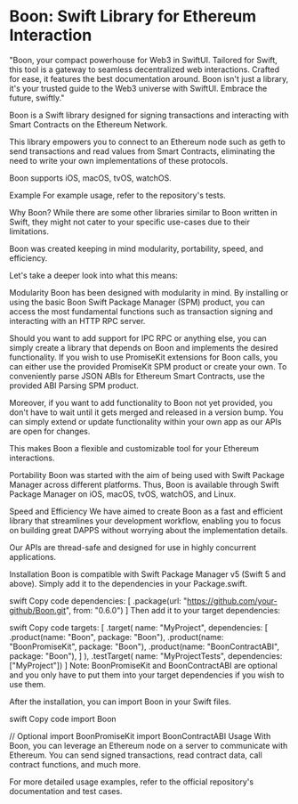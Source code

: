 # Boon: Swift Library for Ethereum Interaction

"Boon, your compact powerhouse for Web3 in SwiftUI. Tailored for Swift, this tool is a gateway to seamless decentralized web interactions. Crafted for ease, it features the best documentation around. Boon isn't just a library, it's your trusted guide to the Web3 universe with SwiftUI. Embrace the future, swiftly."

Boon is a Swift library designed for signing transactions and interacting with Smart Contracts on the Ethereum Network.

This library empowers you to connect to an Ethereum node such as geth to send transactions and read values from Smart Contracts, eliminating the need to write your own implementations of these protocols.

Boon supports iOS, macOS, tvOS, watchOS.

Example
For example usage, refer to the repository's tests.

Why Boon?
While there are some other libraries similar to Boon written in Swift, they might not cater to your specific use-cases due to their limitations.

Boon was created keeping in mind modularity, portability, speed, and efficiency.

Let's take a deeper look into what this means:

Modularity
Boon has been designed with modularity in mind. By installing or using the basic Boon Swift Package Manager (SPM) product, you can access the most fundamental functions such as transaction signing and interacting with an HTTP RPC server.

Should you want to add support for IPC RPC or anything else, you can simply create a library that depends on Boon and implements the desired functionality. If you wish to use PromiseKit extensions for Boon calls, you can either use the provided PromiseKit SPM product or create your own. To conveniently parse JSON ABIs for Ethereum Smart Contracts, use the provided ABI Parsing SPM product.

Moreover, if you want to add functionality to Boon not yet provided, you don't have to wait until it gets merged and released in a version bump. You can simply extend or update functionality within your own app as our APIs are open for changes.

This makes Boon a flexible and customizable tool for your Ethereum interactions.

Portability
Boon was started with the aim of being used with Swift Package Manager across different platforms. Thus, Boon is available through Swift Package Manager on iOS, macOS, tvOS, watchOS, and Linux.

Speed and Efficiency
We have aimed to create Boon as a fast and efficient library that streamlines your development workflow, enabling you to focus on building great DAPPS without worrying about the implementation details.

Our APIs are thread-safe and designed for use in highly concurrent applications.

Installation
Boon is compatible with Swift Package Manager v5 (Swift 5 and above). Simply add it to the dependencies in your Package.swift.

swift
Copy code
dependencies: [
    .package(url: "https://github.com/your-github/Boon.git", from: "0.6.0")
]
Then add it to your target dependencies:

swift
Copy code
targets: [
    .target(
        name: "MyProject",
        dependencies: [
            .product(name: "Boon", package: "Boon"),
            .product(name: "BoonPromiseKit", package: "Boon"),
            .product(name: "BoonContractABI", package: "Boon"),
        ]
    ),
    .testTarget(
        name: "MyProjectTests",
        dependencies: ["MyProject"])
]
Note: BoonPromiseKit and BoonContractABI are optional and you only have to put them into your target dependencies if you wish to use them.

After the installation, you can import Boon in your Swift files.

swift
Copy code
import Boon

// Optional
import BoonPromiseKit
import BoonContractABI
Usage
With Boon, you can leverage an Ethereum node on a server to communicate with Ethereum. You can send signed transactions, read contract data, call contract functions, and much more.

For more detailed usage examples, refer to the official repository's documentation and test cases.
